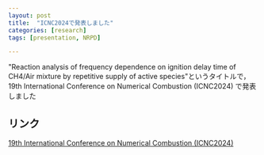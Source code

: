 ```yaml
---
layout: post
title:  "ICNC2024で発表しました"
categories: [research]
tags: [presentation, NRPD]

---
```


"Reaction analysis of frequency dependence on ignition delay time of CH4/Air mixture by repetitive supply of active species"というタイトルで，19th International Conference on Numerical Combustion (ICNC2024) で発表しました

## リンク

[19th International Conference on Numerical Combustion (ICNC2024)](https://www.combustionsociety.jp/nc24/)
